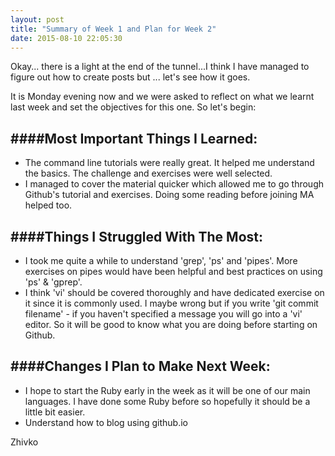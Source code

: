 ```yaml
---
layout: post
title: "Summary of Week 1 and Plan for Week 2"
date: 2015-08-10 22:05:30
---
```


Okay... there is a light at the end of the tunnel...I think I have managed to figure out how to create posts but ... let's see how it goes.

It is Monday evening now and we were asked to reflect on what we learnt last week and set the objectives for this one. So let's begin:


####Most Important Things I Learned:
-------------------------------

* The command line tutorials were really great. It helped me understand the basics. The challenge and exercises were well selected.
* I managed to cover the material quicker which allowed me to go through Github's tutorial and exercises. Doing some reading before joining MA helped too.

####Things I Struggled With The Most:
-------------------------------

* I took me quite a while to understand 'grep', 'ps' and 'pipes'. More exercises on pipes would have been helpful and best practices on using 'ps' & 'gprep'.
* I think 'vi' should be covered thoroughly and have dedicated exercise on it since it is commonly used. I maybe wrong but if you write 'git commit filename' - if you haven't specified a message you will go into a 'vi' editor. So it will be good to know what you are doing before starting on Github.


####Changes I Plan to Make Next Week:
-------------------------------

* I hope to start the Ruby early in the week as it will be one of our main languages. I have done some Ruby before so hopefully it should be a little bit easier.
* Understand how to blog using github.io 


Zhivko